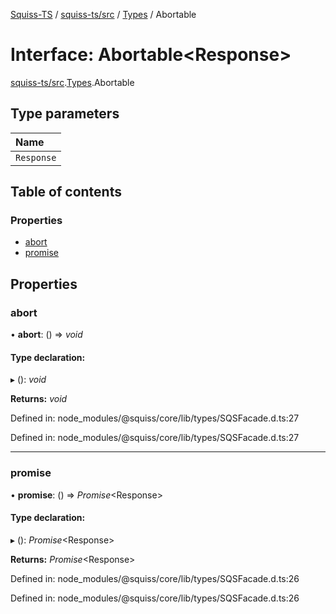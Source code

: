 [Squiss-TS](../README.md) / [squiss-ts/src](../modules/squiss_ts_src.md) / [Types](../modules/squiss_ts_src.types.md) / Abortable

# Interface: Abortable<Response\>

[squiss-ts/src](../modules/squiss_ts_src.md).[Types](../modules/squiss_ts_src.types.md).Abortable

## Type parameters

Name |
:------ |
`Response` |

## Table of contents

### Properties

- [abort](squiss_ts_src.types.abortable.md#abort)
- [promise](squiss_ts_src.types.abortable.md#promise)

## Properties

### abort

• **abort**: () => *void*

#### Type declaration:

▸ (): *void*

**Returns:** *void*

Defined in: node_modules/@squiss/core/lib/types/SQSFacade.d.ts:27

Defined in: node_modules/@squiss/core/lib/types/SQSFacade.d.ts:27

___

### promise

• **promise**: () => *Promise*<Response\>

#### Type declaration:

▸ (): *Promise*<Response\>

**Returns:** *Promise*<Response\>

Defined in: node_modules/@squiss/core/lib/types/SQSFacade.d.ts:26

Defined in: node_modules/@squiss/core/lib/types/SQSFacade.d.ts:26
